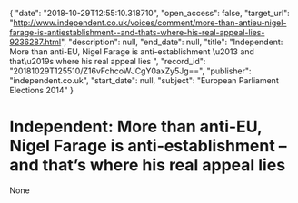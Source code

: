 {
  "date": "2018-10-29T12:55:10.318710", 
  "open_access": false, 
  "target_url": "http://www.independent.co.uk/voices/comment/more-than-antieu-nigel-farage-is-antiestablishment--and-thats-where-his-real-appeal-lies-9236287.html", 
  "description": null, 
  "end_date": null, 
  "title": "Independent:  More than anti-EU, Nigel Farage is anti-establishment \u2013 and that\u2019s where his real appeal lies ", 
  "record_id": "20181029T125510/Z16vFchcoWJCgY0axZy5Jg==", 
  "publisher": "independent.co.uk", 
  "start_date": null, 
  "subject": "European Parliament Elections 2014"
}

# Independent:  More than anti-EU, Nigel Farage is anti-establishment – and that’s where his real appeal lies 

None